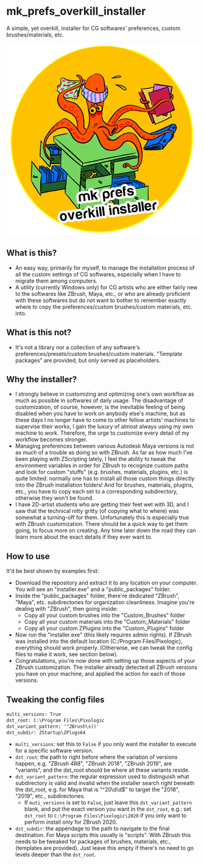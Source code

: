 # mk_prefs_overkill_installer
A simple, yet overkill, installer for CG softwares' preferences, custom brushes/materials, etc.

![](./img/mk_prefs_overkill_installer_mascot.png)

## What is this?

- An easy way, primarily for myself, to manage the installation process of all the custom settings of CG softwares, especially when I have to migrate them among computers.
- A utility (currently Windows only) for CG artists who are either fairly new to the softwares like ZBrush, Maya, etc., or who are already proficient with these softwares but do not want to bother to remember exactly where to copy the preferences/custom brushes/custom materials, etc. into.

## What is this not?

- It's not a library nor a collection of any software's preferences/presets/custom brushes/custom materials. "Template packages" are provided, but only served as placeholders.

## Why the installer?

- I strongly believe in customizing and optimizing one's own workflow as much as possible in softwares of daily usage. The disadvantage of customization, of course, however, is the inevitable feeling of being disabled when you have to work on anybody else's machine, but as these days I no longer have to come to other fellow artists' machines to supervise their works, I gain the luxury of almost always using my own machine to work. Therefore, the urge to customize every detail of my workflow becomes stronger.
- Managing preferences between various Autodesk Maya versions is not as much of a trouble as doing so with ZBrush. As far as how much I've been playing with ZScripting lately, I feel the ability to tweak the environment variables in order for ZBrush to recognize custom paths and look for custom "stuffs" (e.g. brushes, materials, plugins, etc.) is quite limited: normally one has to install all those custom things directly into the ZBrush installation folders! And for brushes, materials, plugins, etc., you have to copy each set to a corresponding subdirectory, otherwise they won't be found.
- I have 2D-artist students who are getting their feet wet with 3D, and I saw that the technical nitty gritty (of copying what to where) was somewhat a turning-off for them. Unfortunately this is especially true with ZBrush customization. There should be a quick way to get them going, to focus more on creating. Any time later down the road they can learn more about the exact details if they ever want to.

## How to use

It'd be best shown by examples first:

- Download the repository and extract it to any location on your computer. You will see an "installer.exe" and a "public_packages" folder.
- Inside the "public_packages" folder, there're dedicated "ZBrush", "Maya", etc. subdirectories for organization cleanliness. Imagine you're dealing with "ZBrush", then going inside:
    - Copy all your custom brushes into the "Custom_Brushes" folder
    - Copy all your custom materials into the "Custom_Materials" folder
    - Copy all your custom ZPlugins into the "Custom_Plugins" folder
- Now run the "installer.exe" (this likely requires admin rights). If ZBrush was installed into the default location (C:/Program Files/Pixologic), everything should work properly. (Otherwise, we can tweak the config files to make it work, see section below).
- Congratulations, you're now done with setting up those aspects of your ZBrush customization. The installer already detected all ZBrush versions you have on your machine, and applied the action for each of those versions.

## Tweaking the config files

    multi_versions: True
    dst_root: C:\Program Files\Pixologic
    dst_variant_pattern: '^ZBrush\s()'
    dst_subdir: ZStartup\ZPlugs64

- `multi_versions`: set this to `False` if you only want the installer to execute for a specific software version.
- `dst_root`: the path to right before where the variation of versions happen, e.g. "ZBrush 4R8", "ZBrush 2018", "ZBrush 2019", are "variants", and the dst_root should be where all these variants reside.
- `dst_variant_pattern`: the regular expression used to distinguish what subdirectory is valid and invalid when the installer search right beneath the dst_root, e.g. for Maya that is "^20\d\d$" to target the "2018", "2019", etc., subdirectories.
    - If `muti_versions` is set to `False`, just leave this `dst_variant_pattern` blank, and put the exact version you want in the `dst_root`, e.g.: set `dst_root` to `C:\Program Files\Pixologic\2020` if you only want to perform install only for ZBrush 2020.
- `dst_subdir`: the appendage to the path to navigate to the final destination. For Maya scripts this usually is "scripts". With ZBrush this needs to be tweaked for packages of brushes, materials, etc., (templates are provided). Just leave this empty if there's no need to go levels deeper than the `dst_root`.
